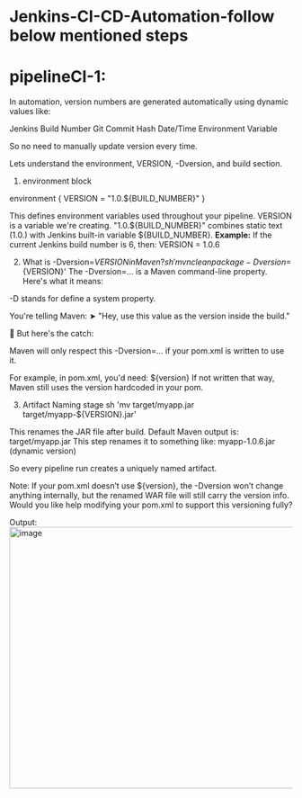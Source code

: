 # Jenkins-CI-CD-Automation-follow below mentioned steps

**pipelineCI-1:**
================
In automation, version numbers are generated automatically using dynamic values like:

Jenkins Build Number
Git Commit Hash
Date/Time
Environment Variable

So no need to manually update version every time.

Lets understand  the environment, VERSION, -Dversion, and build section.

1. environment block

environment {
  VERSION = "1.0.${BUILD_NUMBER}"
}

This defines environment variables used throughout your pipeline.
VERSION is a variable we're creating.
"1.0.${BUILD_NUMBER}" combines static text (1.0.) with Jenkins built-in variable ${BUILD_NUMBER}.
**Example:**
If the current Jenkins build number is 6, then:
VERSION = 1.0.6

2. What is -Dversion=${VERSION} in Maven?
sh 'mvn clean package -Dversion=${VERSION}'
The -Dversion=... is a Maven command-line property. Here's what it means:

-D stands for define a system property.

You're telling Maven:
➤ "Hey, use this value as the version inside the build."

🧠 But here's the catch:

Maven will only respect this -Dversion=... if your pom.xml is written to use it.

For example, in pom.xml, you'd need:
<version>${version}</version>
If not written that way, Maven still uses the version hardcoded in your pom.

3. Artifact Naming stage
sh 'mv target/myapp.jar target/myapp-${VERSION}.jar'

This renames the JAR file after build.
Default Maven output is: target/myapp.jar
This step renames it to something like:
myapp-1.0.6.jar (dynamic version)

So every pipeline run creates a uniquely named artifact.

Note:
If your pom.xml doesn’t use ${version}, the -Dversion won’t change anything internally, but the renamed WAR file will still carry the version info.
Would you like help modifying your pom.xml to support this versioning fully?

Output:
<img width="1140" height="465" alt="image" src="https://github.com/user-attachments/assets/ad0502fe-61a2-4369-b144-08415b25f23e" />

